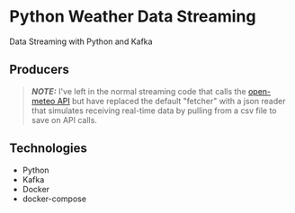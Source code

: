 # Python Weather Data Streaming

Data Streaming with Python and Kafka

## Producers

> **_NOTE:_** I've left in the normal streaming code that calls the [open-meteo API](https://open-meteo.com/) but have replaced the default "fetcher" with a json reader that simulates receiving real-time data by pulling from a csv file to save on API calls.

## Technologies

- Python
- Kafka
- Docker
- docker-compose
